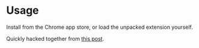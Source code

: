 # Usage

Install from the Chrome app store, or load the unpacked extension yourself.

Quickly hacked together from [this post](https://webapps.stackexchange.com/questions/74830/how-to-disable-the-flashing-title-when-someone-messages-me-on-facebook).
